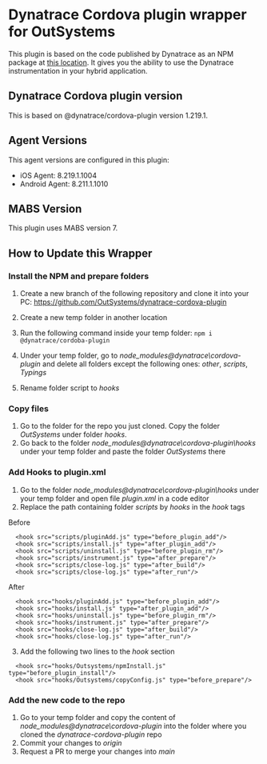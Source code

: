 # Dynatrace Cordova plugin wrapper for OutSystems

This plugin is based on the code published by Dynatrace as an NPM package at [this location](https://www.npmjs.com/package/@dynatrace/cordova-plugin).
It gives you the ability to use the Dynatrace instrumentation in your hybrid application.

## Dynatrace Cordova plugin version

This is based on @dynatrace/cordova-plugin version 1.219.1.

## Agent Versions

This agent versions are configured in this plugin:

* iOS Agent: 8.219.1.1004
* Android Agent: 8.211.1.1010

## MABS Version
This plugin uses MABS version 7.

## How to Update this Wrapper

### Install the NPM and prepare folders
1. Create a new branch of the following repository and clone it into your PC: https://github.com/OutSystems/dynatrace-cordova-plugin
2. Create a new temp folder in another location
3. Run the following command inside your temp folder:
```npm i @dynatrace/cordoba-plugin```

4. Under your temp folder, go to *node_modules\@dynatrace\cordova-plugin* and delete all folders except the following ones: *other*, *scripts*, *Typings*
5. Rename folder script to *hooks*

### Copy files
1. Go to the folder for the repo you just cloned. Copy the folder *OutSystems* under folder *hooks*.
2. Go back to the folder *node_modules\@dynatrace\cordova-plugin\hooks* under your temp folder and paste the folder *OutSystems* there

### Add Hooks to plugin.xml
1. Go to the folder *node_modules\@dynatrace\cordova-plugin\hooks* under your temp folder and open file *plugin.xml* in a code editor
2. Replace the path containing folder *scripts* by *hooks* in the *hook* tags

Before
```
  <hook src="scripts/pluginAdd.js" type="before_plugin_add"/>
  <hook src="scripts/install.js" type="after_plugin_add"/>
  <hook src="scripts/uninstall.js" type="before_plugin_rm"/>
  <hook src="scripts/instrument.js" type="after_prepare"/>
  <hook src="scripts/close-log.js" type="after_build"/>
  <hook src="scripts/close-log.js" type="after_run"/>
```

After
```
  <hook src="hooks/pluginAdd.js" type="before_plugin_add"/>
  <hook src="hooks/install.js" type="after_plugin_add"/>
  <hook src="hooks/uninstall.js" type="before_plugin_rm"/>
  <hook src="hooks/instrument.js" type="after_prepare"/>
  <hook src="hooks/close-log.js" type="after_build"/>
  <hook src="hooks/close-log.js" type="after_run"/>
```
3. Add the following two lines to the *hook* section

```
  <hook src="hooks/Outsystems/npmInstall.js" type="before_plugin_install"/>
  <hook src="hooks/Outsystems/copyConfig.js" type="before_prepare"/>
```

### Add the new code to the repo
1. Go to your temp folder and copy the content of *node_modules\@dynatrace\cordova-plugin* into the folder where you cloned the *dynatrace-cordova-plugin* repo
2. Commit your changes to *origin*
3. Request a PR to merge your changes into *main*
